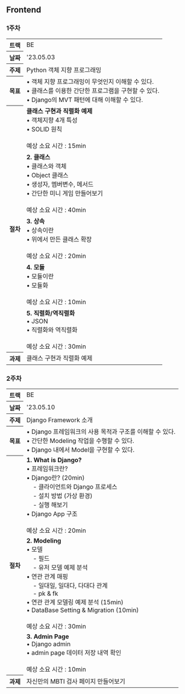 ## Frontend

### 1주차

<table>
    <tbody>
        <tr>
            <th>트랙</th>
            <td>BE</td>
        </tr>
        <tr>
            <th>날짜</th>
            <td>'23.05.03</td>
        </tr>
        <tr>
            <th>주제</th>
            <td>Python 객체 지향 프로그래밍</td>
        </tr>
        <tr>
            <th>목표</th>
            <td>
                • 객체 지향 프로그래밍이 무엇인지 이해할 수 있다.<br/>
                • 클래스를 이용한 간단한 프로그램을 구현할 수 있다.<br/>
                • Django의 MVT 패턴에 대해 이해할 수 있다.<br/>
            </td>
        </tr>
        <tr>
            <th rowspan="5">절차</th>
            <td>
                <strong>클래스 구현과 직렬화 예제 </strong><br/>
                • 객체지향 4개 특성<br/>
                • SOLID 원칙<br/>
                <br/>
                예상 소요 시간 : 15min
            </td>
        </tr>
        <tr>
            <td>
                <strong>2. 클래스</strong><br/>
                • 클래스와 객체<br/>
                • Object 클래스 <br/>
                • 생성자, 멤버변수, 메서드<br/>
                • 간단한 미니 게임 만들어보기<br/>
                <br/>
                예상 소요 시간 : 40min
            </td>
        </tr>
        <tr>
            <td>
                <strong>3. 상속</strong><br/>
                • 상속이란<br/>
                • 위에서 만든 클래스 확장<br/>
                <br/>
                예상 소요 시간 : 20min
            </td>
        </tr>
        <tr>
            <td>
                <strong>4. 모듈</strong><br/>
                • 모듈이란<br/>
                • 모듈화<br/>
                <br/>
                예상 소요 시간 : 10min
            </td>
        </tr>
        <tr>
            <td>
                <strong>5. 직렬화/역직렬화</strong><br/>
                • JSON<br/>
                • 직렬화와 역직렬화<br/>
                <br/>
                예상 소요 시간 : 30min
            </td>
        </tr>
        <tr>
            <th>과제</th>
            <td>클래스 구현과 직렬화 예제 </td>
        </tr>
    </tbody>
</table>

### 2주차

<table>
    <tbody>
        <tr>
            <th>트랙</th>
            <td>BE</td>
        </tr>
        <tr>
            <th>날짜</th>
            <td>'23.05.10</td>
        </tr>
        <tr>
            <th>주제</th>
            <td>Django Framework 소개</td>
        </tr>
        <tr>
            <th>목표</th>
            <td>
            • Django 프레임워크의 사용 목적과 구조를 이해할 수 있다.<br/>
            • 간단한 Modeling 작업을 수행할 수 있다.<br/>
            • Django 내에서 Model을 구현할 수 있다.<br/>
            </td>
        </tr>
        <tr>
            <th rowspan="3">절차</th>
            <td>
                <strong>1. What is Django?</strong><br/>
                • 프레임워크란? <br/>
                • Django란? (20min)<br/>
                    &nbsp;&nbsp;&nbsp;
                   - 클라이언트와 Django 프로세스<br/>
                   &nbsp;&nbsp;&nbsp;
                   - 설치 방법 (가상 환경)<br/>
                   &nbsp;&nbsp;&nbsp;
                   - 실행 해보기<br/>
                • Django App 구조<br/>
                <br/>
                예상 소요 시간 : 20min
            </td>
        </tr>
        <tr>
            <td>
                <strong>2. Modeling</strong><br/>
                • 모델<br/>
                    &nbsp;&nbsp;&nbsp;
                   - 필드<br/>
                    &nbsp;&nbsp;&nbsp;
                   - 유저 모델 예제 분석<br/>
                • 연관 관계 매핑<br/>
                    &nbsp;&nbsp;&nbsp;
                   - 일대일, 일대다, 다대다 관계<br/>
                    &nbsp;&nbsp;&nbsp;
                   - pk & fk<br/>
                • 연관 관계 모델링 예제 분석 (15min)<br/>
                • DataBase Setting & Migration (10min)<br/>
                <br/>
                예상 소요 시간 : 30min
            </td>
        </tr>
        <tr>
            <td>
                <strong>3. Admin Page</strong><br/>
                • Django admin<br/>
                • admin page 데이터 저장 내역 확인 <br/>
                <br/>
                예상 소요 시간 : 10min
            </td>
        </tr>
        <tr>
            <th>과제</th>
            <td>자신만의 MBTI 검사 페이지 만들어보기</td>
        </tr>
    </tbody>
</table>